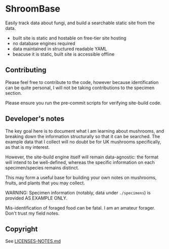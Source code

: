 # ShroomBase

Easily track data about fungi, and build a searchable static site from the data.

* built site is static and hostable on free-tier site hosting
* no database engines required
* data maintained in structured readable YAML
* beacuse it is static, built site is accessible offline

## Contributing

Please feel free to contribute to the code, however because identification can be quite personal, I will not be taking contributions to the specimen section.

Please ensure you run the pre-commit scripts for verifying site-build code.

## Developer's notes

The key goal here is to document what I am learning about mushrooms, and breaking down the information structurally so that it can be searched. The example data that I collect will no doubt be for UK mushrooms specifically, as that is my interest.

However, the site-build engine itself will remain data-agnostic: the format will intend to be well-defined, whereas the specific information on each specimen/species remains distinct.

This may form a useful base for building your own notes on mushrooms, fruits, and plants that you may collect.

WARNING: Specimen information (notably, data under `./specimens`) is provided AS EXAMPLE ONLY.

Mis-identification of foraged food can be fatal. I am an amateur forager. Don't trust my field notes.

## Copyright

See [LICENSES-NOTES.md](./LICENSES-NOTES.md)
